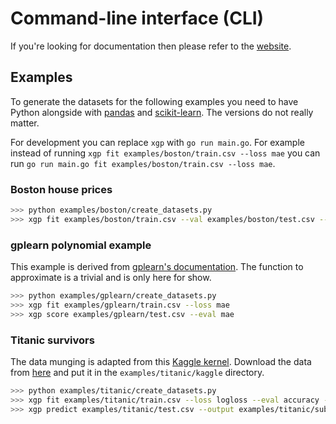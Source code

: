 # Command-line interface (CLI)

If you're looking for documentation then please refer to the [website](https://maxhalford.github.io/xgp/cli/).

## Examples

To generate the datasets for the following examples you need to have Python alongside with [pandas](https://pandas.pydata.org/) and [scikit-learn](http://scikit-learn.org/stable/). The versions do not really matter.

For development you can replace `xgp` with `go run main.go`. For example instead of running `xgp fit examples/boston/train.csv --loss mae` you can run `go run main.go fit examples/boston/train.csv --loss mae`.

### Boston house prices

```sh
>>> python examples/boston/create_datasets.py
>>> xgp fit examples/boston/train.csv --val examples/boston/test.csv --loss mae --seed 42 --indis 50 --gens 30
```

### gplearn polynomial example

This example is derived from [gplearn's documentation](http://gplearn.readthedocs.io/en/stable/examples.html). The function to approximate is a trivial and is only here for show.

```sh
>>> python examples/gplearn/create_datasets.py
>>> xgp fit examples/gplearn/train.csv --loss mae
>>> xgp score examples/gplearn/test.csv --eval mae
```

### Titanic survivors

The data munging is adapted from this [Kaggle kernel](https://www.kaggle.com/scirpus/genetic-programming-lb-0-88). Download the data from [here](https://www.kaggle.com/c/titanic/data) and put it in the `examples/titanic/kaggle` directory.

```sh
>>> python examples/titanic/create_datasets.py
>>> xgp fit examples/titanic/train.csv --loss logloss --eval accuracy --val examples/titanic/val.csv --target Survived --ignore PassengerId --parsimony 0.001 --gens 64 --indis 256 --funcs sum,sub,mul,div,cos,sin,min,max
>>> xgp predict examples/titanic/test.csv --output examples/titanic/submission.csv --keep PassengerId --target Survived
```
